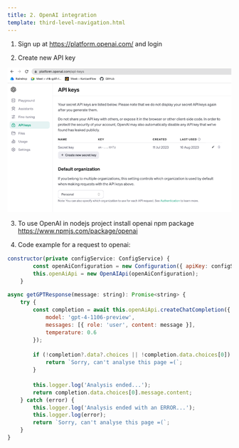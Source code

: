```yaml
---
title: 2. OpenAI integration
template: third-level-navigation.html
---
```


1.  Sign up at <https://platform.openai.com/> and login

2.  Create new API key

![screenshot1](/assets/images/openai1.png)

3.  To use OpenAI in nodejs project install openai npm package
    <https://www.npmjs.com/package/openai>

4.  Code example for a request to openai:

```js
constructor(private configService: ConfigService) {
        const openAiConfiguration = new Configuration({ apiKey: configService.get('openAi').penAiApiKey });
        this.openAiApi = new OpenAIApi(openAiConfiguration);
    }
```

```js
async getGPTResponse(message: string): Promise<string> {
	try {
		const completion = await this.openAiApi.createChatCompletion({
			model: 'gpt-4-1106-preview',
			messages: [{ role: 'user', content: message }],
			temperature: 0.6
		});

		if (!completion?.data?.choices || !completion.data.choices[0]) {
			return `Sorry, can't analyse this page =(`;
		}

		this.logger.log('Analysis ended...');
		return completion.data.choices[0].message.content;
	} catch (error) {
		this.logger.log('Analysis ended with an ERROR...');
		this.logger.log(error);
		return `Sorry, can't analyse this page =(`;
	}
}
```
